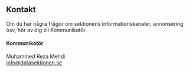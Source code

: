 ## Kontakt

Om du har några frågor om sektionens informationskanaler, annonsering osv, hör av dig till Kommunikatör.

#### Kommunikatör

Muhammed Reza Mehdi<br>
[info@datasektionen.se](mailto:info@datasektionen.se)
